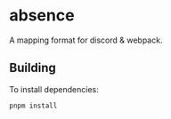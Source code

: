 # absence

A mapping format for discord & webpack.

## Building

To install dependencies:

```bash
pnpm install
```